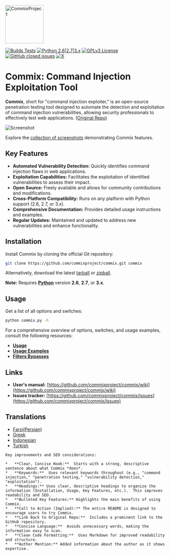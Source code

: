 <p align="left">
  <img alt="CommixProject" src="https://commixproject.com/images/logo.png" height="120" />
  <p align="left">
    <a href="https://github.com/commixproject/commix/actions/workflows/builds.yml"><img alt="Builds Tests" src="https://github.com/commixproject/commix/actions/workflows/builds.yml/badge.svg"></a>
    <a href="http://www.python.org/download/"><img alt="Python 2.6|2.7|3.x" src="https://img.shields.io/badge/python-2.6|2.7|3.x-yellow.svg"></a>
    <a href="https://github.com/commixproject/commix/blob/master/LICENSE.txt"><img alt="GPLv3 License" src="https://img.shields.io/badge/license-GPLv3-red.svg"></a>
    <a href="https://github.com/commixproject/commix/issues?q=is%3Aissue+is%3Aclosed"><img alt="GitHub closed issues" src="https://img.shields.io/github/issues-closed-raw/commixproject/commix.svg?colorB=ff0000"></a>
    <a href="https://x.com/commixproject"><img alt="X" src="https://img.shields.io/badge/x-@commixproject-blue.svg"></a>
  </p>
</p>

# Commix: Command Injection Exploitation Tool

**Commix**, short for "command injection exploiter," is an open-source penetration testing tool designed to automate the detection and exploitation of command injection vulnerabilities, allowing security professionals to effectively test web applications. ([Original Repo](https://github.com/commixproject/commix))

![Screenshot](https://commixproject.com/images/background.png)

Explore the [collection of screenshots](https://github.com/commixproject/commix/wiki/Screenshots) demonstrating Commix features.

## Key Features

*   **Automated Vulnerability Detection:** Quickly identifies command injection flaws in web applications.
*   **Exploitation Capabilities:** Facilitates the exploitation of identified vulnerabilities to assess their impact.
*   **Open Source:** Freely available and allows for community contributions and modifications.
*   **Cross-Platform Compatibility:** Runs on any platform with Python support (2.6, 2.7, or 3.x).
*   **Comprehensive Documentation:** Provides detailed usage instructions and examples.
*   **Regular Updates:** Maintained and updated to address new vulnerabilities and enhance functionality.

## Installation

Install Commix by cloning the official Git repository:

```bash
git clone https://github.com/commixproject/commix.git commix
```

Alternatively, download the latest [tarball](https://github.com/commixproject/commix/tarball/master) or [zipball](https://github.com/commixproject/commix/zipball/master).

**Note:** Requires **[Python](http://www.python.org/download/)** version **2.6**, **2.7**, or **3.x**.

## Usage

Get a list of all options and switches:

```bash
python commix.py -h
```

For a comprehensive overview of options, switches, and usage examples, consult the following resources:

*   **[Usage](https://github.com/commixproject/commix/wiki/Usage)**
*   **[Usage Examples](https://github.com/commixproject/commix/wiki/Usage-Examples)**
*   **[Filters Bypasses](https://github.com/commixproject/commix/wiki/Filters-Bypasses)**

## Links

*   **User's manual:** [https://github.com/commixproject/commix/wiki](https://github.com/commixproject/commix/wiki)
*   **Issues tracker:** [https://github.com/commixproject/commix/issues](https://github.com/commixproject/commix/issues)

## Translations

*   [Farsi(Persian)](https://github.com/commixproject/commix/blob/master/doc/translations/README-fa-FA.md)
*   [Greek](https://github.com/commixproject/commix/blob/master/doc/translations/README-gr-GR.md)
*   [Indonesian](https://github.com/commixproject/commix/blob/master/doc/translations/README-idn-IDN.md)
*   [Turkish](https://github.com/commixproject/commix/blob/master/doc/translations/README-tr-TR.md)
```
Key improvements and SEO considerations:

*   **Clear, Concise Hook:**  Starts with a strong, descriptive sentence about what Commix *does*.
*   **Keywords:**  Uses relevant keywords throughout (e.g., "command injection," "penetration testing," "vulnerability detection," "exploitation").
*   **Headings:** Uses clear, descriptive headings to organize the information (Installation, Usage, Key Features, etc.).  This improves readability and SEO.
*   **Bulleted Key Features:** Highlights the main benefits of using Commix.
*   **Call to Action (Implied):** The entire README is designed to encourage users to try Commix.
*   **Link Back to Original Repo:**  Includes a prominent link to the GitHub repository.
*   **Concise Language:**  Avoids unnecessary words, making the information easy to scan.
*   **Clean Code Formatting:**  Uses Markdown for improved readability and structure.
*   **Author Mention:** Added information about the author as it shows expertise.